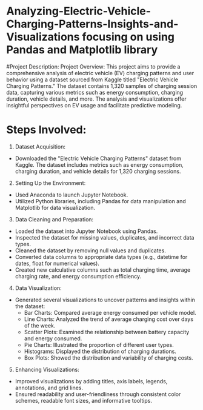 # Analyzing-Electric-Vehicle-Charging-Patterns-Insights-and-Visualizations focusing on using Pandas and Matplotlib library  

#Project Description:
Project Overview: This project aims to provide a comprehensive analysis of electric vehicle (EV) charging patterns and user behavior using a dataset sourced from Kaggle titled "Electric Vehicle Charging Patterns." The dataset contains 1,320 samples of charging session data, capturing various metrics such as energy consumption, charging duration, vehicle details, and more. The analysis and visualizations offer insightful perspectives on EV usage and facilitate predictive modeling.

# Steps Involved:

1. Dataset Acquisition:
  - Downloaded the "Electric Vehicle Charging Patterns" dataset from Kaggle. The dataset includes metrics such as energy consumption, charging duration, and vehicle details for 1,320 charging sessions.

2. Setting Up the Environment:
  - Used Anaconda to launch Jupyter Notebook.
  - Utilized Python libraries, including Pandas for data manipulation and Matplotlib for data visualization.

3. Data Cleaning and Preparation:
- Loaded the dataset into Jupyter Notebook using Pandas.
- Inspected the dataset for missing values, duplicates, and incorrect data types.
- Cleaned the dataset by removing null values and duplicates.
- Converted data columns to appropriate data types (e.g., datetime for dates, float for numerical values).
- Created new calculative columns such as total charging time, average charging rate, and energy consumption efficiency.

4. Data Visualization:
- Generated several visualizations to uncover patterns and insights within the dataset:
  * Bar Charts: Compared average energy consumed per vehicle model.
  * Line Charts: Analyzed the trend of average charging cost over days of the week.
  * Scatter Plots: Examined the relationship between battery capacity and energy consumed.
  * Pie Charts: Illustrated the proportion of different user types.
  * Histograms: Displayed the distribution of charging durations.
  * Box Plots: Showed the distribution and variability of charging costs.

5. Enhancing Visualizations:
- Improved visualizations by adding titles, axis labels, legends, annotations, and grid lines.
- Ensured readability and user-friendliness through consistent color schemes, readable font sizes, and informative tooltips.
